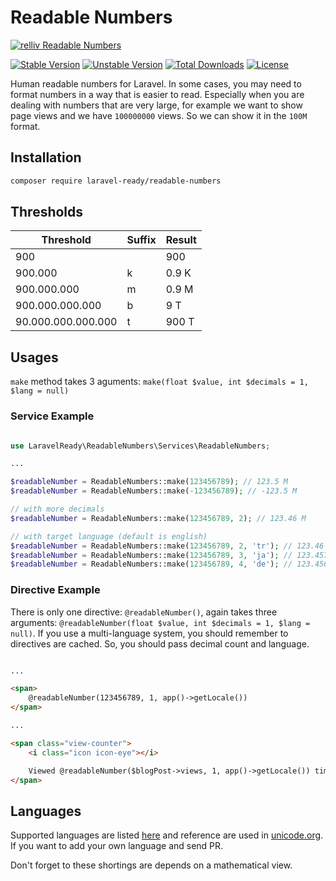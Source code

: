 # Readable Numbers

[![relliv Readable Numbers](https://preview.dragon-code.pro/relliv/Readable-Numbers.svg?brand=laravel)](https://github.com/laravel-ready/readable-numbers)

[![Stable Version][badge_stable]][link_packagist]
[![Unstable Version][badge_unstable]][link_packagist]
[![Total Downloads][badge_downloads]][link_packagist]
[![License][badge_license]][link_license]

Human readable numbers for Laravel. In some cases, you may need to format numbers in a way that is easier to read. Especially when you are dealing with numbers that are very large, for example we want to show page views and we have `100000000` views. So we can show it in the `100M` format.

## Installation

```bash
composer require laravel-ready/readable-numbers
```

## Thresholds

| Threshold          | Suffix      | Result |
| ------------------ | ----------- | ------ |
| 900                |             | 900    |
| 900.000            | k           | 0.9 K  |
| 900.000.000        | m           | 0.9 M  |
| 900.000.000.000    | b           | 9 T    |
| 90.000.000.000.000 | t           | 900 T  |

## Usages

`make` method takes 3 aguments: `make(float $value, int $decimals = 1, $lang = null)`

### Service Example

```php

use LaravelReady\ReadableNumbers\Services\ReadableNumbers;

...

$readableNumber = ReadableNumbers::make(123456789); // 123.5 M
$readableNumber = ReadableNumbers::make(-123456789); // -123.5 M

// with more decimals
$readableNumber = ReadableNumbers::make(123456789, 2); // 123.46 M

// with target language (default is english)
$readableNumber = ReadableNumbers::make(123456789, 2, 'tr'); // 123.46 Mn
$readableNumber = ReadableNumbers::make(123456789, 3, 'ja'); // 123.457 億
$readableNumber = ReadableNumbers::make(123456789, 4, 'de'); // 123.4568 Mio.

```

### Directive Example

There is only one directive: `@readableNumber()`, again takes three arguments: `@readableNumber(float $value, int $decimals = 1, $lang = null)`. If you use a multi-language system, you should remember to directives are cached. So, you should pass decimal count and language.

```html

...

<span>
    @readableNumber(123456789, 1, app()->getLocale())
</span>

...

<span class="view-counter">
    <i class="icon icon-eye"></i>

    Viewed @readableNumber($blogPost->views, 1, app()->getLocale()) times
</span>

```

## Languages

Supported languages are listed [here](lang/) and reference are used in [unicode.org](https://www.unicode.org/cldr/cldr-aux/charts/28/verify/numbers/). If you want to add your own language and send PR.

Don't forget to these shortings are depends on a mathematical view.

[badge_downloads]:      https://img.shields.io/packagist/dt/laravel-ready/readable-numbers.svg?style=flat-square

[badge_license]:        https://img.shields.io/packagist/l/laravel-ready/readable-numbers.svg?style=flat-square

[badge_stable]:         https://img.shields.io/github/v/release/laravel-ready/readable-numbers?label=stable&style=flat-square

[badge_unstable]:       https://img.shields.io/badge/unstable-dev--main-orange?style=flat-square

[link_license]:         LICENSE

[link_packagist]:       https://packagist.org/packages/laravel-ready/readable-numbers
